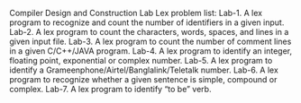 Compiler Design and Construction Lab 
Lex problem list:
Lab-1. A lex program to recognize and count the number of identifiers in a given input.
Lab-2. A lex program to count the characters, words, spaces, and lines in a given input file.
Lab-3. A lex program to count the number of comment lines in a given C/C++/JAVA program.
Lab-4. A lex program to identify an integer, floating point, exponential or complex number.
Lab-5. A lex program to identify a Grameenphone/Airtel/Banglalink/Teletalk number.
Lab-6. A lex program to recognize whether a given sentence is simple, compound or complex.
Lab-7. A lex program to identify “to be” verb.
